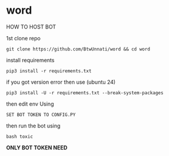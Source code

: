 # word

HOW TO HOST BOT

1st clone repo 

`git clone https://github.com/BtwUnnati/word && cd word`

install requirements 

`pip3 install -r requirements.txt`

if you got version error then use (ubuntu 24)

`pip3 install -U -r requirements.txt --break-system-packages`

then edit env Using 

`SET BOT TOKEN TO CONFIG.PY`

then run the bot using 

`bash toxic`


<b> ONLY BOT TOKEN NEED </b>
